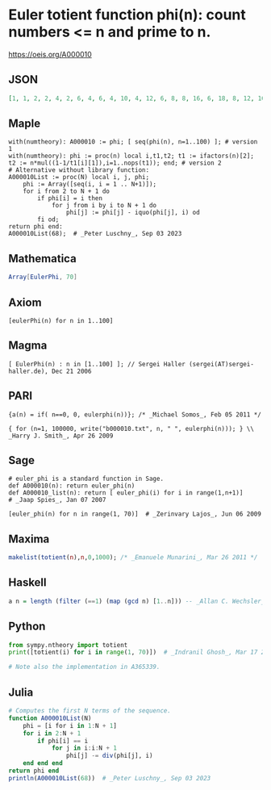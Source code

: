 # Euler totient function phi\(n\): count numbers <\= n and prime to n\.
https://oeis.org/A000010
## JSON
```JSON
[1, 1, 2, 2, 4, 2, 6, 4, 6, 4, 10, 4, 12, 6, 8, 8, 16, 6, 18, 8, 12, 10, 22, 8, 20, 12, 18, 12, 28, 8, 30, 16, 20, 16, 24, 12, 36, 18, 24, 16, 40, 12, 42, 20, 24, 22, 46, 16, 42, 20, 32, 24, 52, 18, 40, 24, 36, 28, 58, 16, 60, 30, 36, 32, 48, 20, 66, 32, 44]
```
## Maple
```Maple
with(numtheory): A000010 := phi; [ seq(phi(n), n=1..100) ]; # version 1
with(numtheory): phi := proc(n) local i,t1,t2; t1 := ifactors(n)[2]; t2 := n*mul((1-1/t1[i][1]),i=1..nops(t1)); end; # version 2
# Alternative without library function:
A000010List := proc(N) local i, j, phi;
    phi := Array([seq(i, i = 1 .. N+1)]);
    for i from 2 to N + 1 do
        if phi[i] = i then
            for j from i by i to N + 1 do
                phi[j] := phi[j] - iquo(phi[j], i) od
        fi od;
return phi end:
A000010List(68);  # _Peter Luschny_, Sep 03 2023
```
## Mathematica
```Mathematica
Array[EulerPhi, 70]
```
## Axiom
```Axiom
[eulerPhi(n) for n in 1..100]
```
## Magma
```Magma
[ EulerPhi(n) : n in [1..100] ]; // Sergei Haller (sergei(AT)sergei-haller.de), Dec 21 2006
```
## PARI
```PARI
{a(n) = if( n==0, 0, eulerphi(n))}; /* _Michael Somos_, Feb 05 2011 */
```
```PARI
{ for (n=1, 100000, write("b000010.txt", n, " ", eulerphi(n))); } \\ _Harry J. Smith_, Apr 26 2009
```
## Sage
```Sage
# euler_phi is a standard function in Sage.
def A000010(n): return euler_phi(n)
def A000010_list(n): return [ euler_phi(i) for i in range(1,n+1)]
# _Jaap Spies_, Jan 07 2007
```
```Sage
[euler_phi(n) for n in range(1, 70)]  # _Zerinvary Lajos_, Jun 06 2009
```
## Maxima
```Maxima
makelist(totient(n),n,0,1000); /* _Emanuele Munarini_, Mar 26 2011 */
```
## Haskell
```Haskell
a n = length (filter (==1) (map (gcd n) [1..n])) -- _Allan C. Wechsler_, Dec 29 2014
```
## Python
```Python
from sympy.ntheory import totient
print([totient(i) for i in range(1, 70)])  # _Indranil Ghosh_, Mar 17 2017
```
```Python
# Note also the implementation in A365339.
```
## Julia
```Julia
# Computes the first N terms of the sequence.
function A000010List(N)
    phi = [i for i in 1:N + 1]
    for i in 2:N + 1
        if phi[i] == i
            for j in i:i:N + 1
                phi[j] -= div(phi[j], i)
    end end end
return phi end
println(A000010List(68))  # _Peter Luschny_, Sep 03 2023
```
